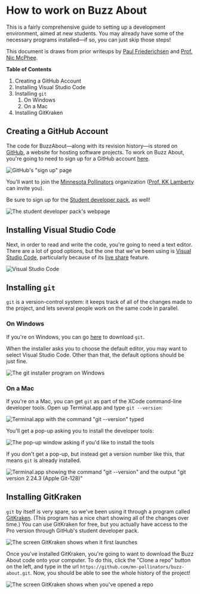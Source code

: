 # How to work on Buzz About

This is a fairly comprehensive guide to setting up a development environment, aimed at new students. You may already have some of the necessary programs installed&mdash;if so, you can just skip those steps!

This document is draws from prior writeups by [Paul Friederichsen][] and [Prof. Nic McPhee][].

**Table of Contents**

1. Creating a GitHub Account
2. Installing Visual Studio Code
3. Installing `git`
   1. On Windows
   2. On a Mac
4. Installing GitKraken

## Creating a GitHub Account

The code for BuzzAbout&mdash;along with its revision history&mdash;is stored on [GitHub][], a website for hosting software projects. To work on Buzz About, you're going to need to sign up for a GitHub account [here][Sign up for GitHub].

![GitHub's "sign up" page][i:Signing up for GitHub]

You'll want to join the [Minnesota Pollinators][] organization ([Prof. KK Lamberty][] can invite you).

Be sure to sign up for the [Student developer pack][], as well!

![The student developer pack's webpage][i:Student developer pack]

## Installing Visual Studio Code

Next, in order to read and write the code, you're going to need a text editor. There are a lot of good options, but the one that we've been using is [Visual Studio Code][], particularly because of its [live share][Live share] feature.

![Visual Studio Code][i:VS Code]

## Installing `git`

`git` is a version-control system: it keeps track of all of the changes made to the project, and lets several people work on the same code in parallel.

### On Windows

If you're on Windows, you can go [here][Install git for Windows] to download `git`.

When the installer asks you to choose the default editor, you may want to select Visual Studio Code. Other than that, the default options should be just fine.

![The git installer program on Windows][i:Windows, installing git]

### On a Mac

If you're on a Mac, you can get `git` as part of the XCode command-line developer tools. Open up Terminal.app and type `git --version`:

![Terminal.app with the command "git --version" typed][i:Mac, before installing git]

You'll get a pop-up asking you to install the developer tools:

![The pop-up window asking if you'd like to install the tools][i:Mac, installing git]

If you don't get a pop-up, but instead get a version number like this, that means `git` is already installed.

![Terminal.app showing the command "git --version" and the output "git version 2.24.3 (Apple Git-128)"][i:Mac, after installing git]

## Installing GitKraken

`git` by itself is very spare, so we've been using it through a program called [GitKraken][]. (This program has a nice chart showing all of the changes over time.) You can use GitKraken for free, but you actually have access to the Pro version through GitHub's student developer pack.

![The screen GitKraken shows when it first launches][i:GitKraken splash page]

Once you've installed GitKraken, you're going to want to download the Buzz About code onto your computer. To do this, click the "Clone a repo" button on the left, and type in the url `https://github.com/mn-pollinators/buzz-about.git`. Now, you should be able to see the whole history of the project!

![The screen GitKraken shows when you've opened a repo][i:GitKraken graph view]

<!-- Links: -->
[Paul Friederichsen]: https://github.com/floogulinc
[Prof. Nic McPhee]: https://github.com/nicmcphee
[Prof. KK Lamberty]: https://github.com/kklamberty
[GitHub]: https://github.com
[Minnesota Pollinators]: https://github.com/mn-pollinators
[Student developer pack]: https://education.github.com/pack
[Sign up for GitHub]: https://github.com/join
[Visual Studio Code]: https://code.visualstudio.com/
[Live share]: https://docs.microsoft.com/en-us/visualstudio/liveshare/
[Install git for Windows]: https://git-scm.com/download
[GitKraken]: https://www.gitkraken.com/

<!-- Images: -->
[i:Signing up for GitHub]:https://user-images.githubusercontent.com/56209343/89746895-bb865200-da81-11ea-9dbc-1779b40768d6.PNG
[i:Student developer pack]: https://user-images.githubusercontent.com/56209343/89746740-f1770680-da80-11ea-86dc-c0aa7ef0e0b4.PNG
[i:VS Code]: https://user-images.githubusercontent.com/56209343/89746720-e15f2700-da80-11ea-920e-7219d47b4a83.PNG
[i:Windows, installing git]: https://user-images.githubusercontent.com/56209343/89746832-69ddc780-da81-11ea-94fd-04cd0290fb96.PNG
[i:Mac, before installing git]: https://user-images.githubusercontent.com/56209343/89746736-f0de7000-da80-11ea-9ab5-cf48acd6b5f7.png
[i:Mac, installing git]: https://user-images.githubusercontent.com/56209343/89746735-f0de7000-da80-11ea-9075-abcefdc23124.png
[i:Mac, after installing git]: https://user-images.githubusercontent.com/56209343/89746734-f045d980-da80-11ea-8944-f2b0de3b2ecb.png
[i:GitKraken splash page]: https://user-images.githubusercontent.com/56209343/89746747-ff2c8c00-da80-11ea-9065-4c7b3dbb9f6a.PNG
[i:GitKraken graph view]: https://user-images.githubusercontent.com/56209343/89746748-00f64f80-da81-11ea-85dc-6a7334f18252.PNG
